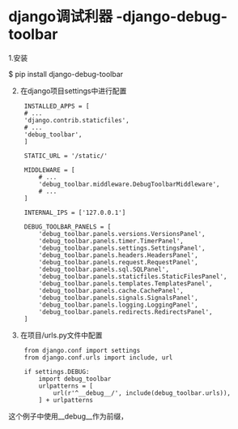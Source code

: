# django调试利器 -django-debug-toolbar

1.安装

$ pip install django-debug-toolbar

2. 在django项目settings中进行配置

        INSTALLED_APPS = [
        # ...
        'django.contrib.staticfiles',
        # ...
        'debug_toolbar',
        ]
    
        STATIC_URL = '/static/'
        
        MIDDLEWARE = [
            # ...
            'debug_toolbar.middleware.DebugToolbarMiddleware',
            # ...
        ]
        
        INTERNAL_IPS = ['127.0.0.1']
        
        DEBUG_TOOLBAR_PANELS = [
            'debug_toolbar.panels.versions.VersionsPanel',
            'debug_toolbar.panels.timer.TimerPanel',
            'debug_toolbar.panels.settings.SettingsPanel',
            'debug_toolbar.panels.headers.HeadersPanel',
            'debug_toolbar.panels.request.RequestPanel',
            'debug_toolbar.panels.sql.SQLPanel',
            'debug_toolbar.panels.staticfiles.StaticFilesPanel',
            'debug_toolbar.panels.templates.TemplatesPanel',
            'debug_toolbar.panels.cache.CachePanel',
            'debug_toolbar.panels.signals.SignalsPanel',
            'debug_toolbar.panels.logging.LoggingPanel',
            'debug_toolbar.panels.redirects.RedirectsPanel',
        ]
3. 在项目/urls.py文件中配置

        from django.conf import settings
        from django.conf.urls import include, url
        
        if settings.DEBUG:
            import debug_toolbar
            urlpatterns = [
                url(r'^__debug__/', include(debug_toolbar.urls)),
            ] + urlpatterns
            
这个例子中使用__debug__作为前缀，